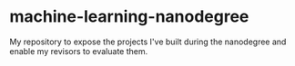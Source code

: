 # machine-learning-nanodegree
My repository to expose the projects I've built during the nanodegree and enable my revisors to evaluate them.

